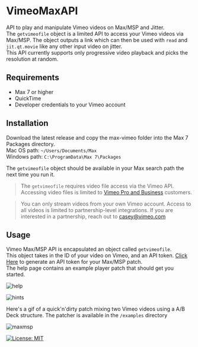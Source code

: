 # VimeoMaxAPI
API to play and manipulate Vimeo videos on Max/MSP and Jitter.  
The `getvimeofile` object is a limited API to access your Vimeo videos via Max/MSP. The object outputs a link which can then be used with `read` and `jit.qt.movie` like any other input video on jitter.  
This API currently supports only progressive video playback and picks the resolution at random.

## Requirements
- Max 7 or higher
- QuickTime
- Developer credentials to your Vimeo account

## Installation

Download the latest release and copy the max-vimeo folder into the Max 7 Packages directory.  
Mac OS path: `~/Users/Documents/Max`  
Windows path: `C:\ProgramData\Max 7\Packages`  

The `getvimeofile` object should be available in your Max search path the next time you run it.  

> The `getvimeofile` requires video file access via the Vimeo API. Accessing video files is limited to [Vimeo Pro and Business](https://vimeo.com/upgrade) customers. 

> You can only stream videos from your own Vimeo account. Access to all videos is limited to partnership-level integrations. If you are interested in a partnership, reach out to casey@vimeo.com

## Usage

Vimeo Max/MSP API is encapsulated an object called `getvimeofile`.  
This object takes in the ID of your video on Vimeo, and an API token. [Click Here](https://authy.vimeo.com/auth/vimeo/maxmsp) to generate an API token for your Max/MSP patch.  
The help page contains an example player patch that should get you started.  

![help](docs/help.gif)

![hints](docs/tooltips.gif)  

Here's a gif of a quick'n'dirty patch mixing two Vimeo videos using a A/B Deck structure. The patcher is available in the `/examples` directory

![maxmsp](docs/maxmsp.gif)

[![License: MIT](https://img.shields.io/badge/License-MIT-yellow.svg)](https://opensource.org/licenses/MIT)
